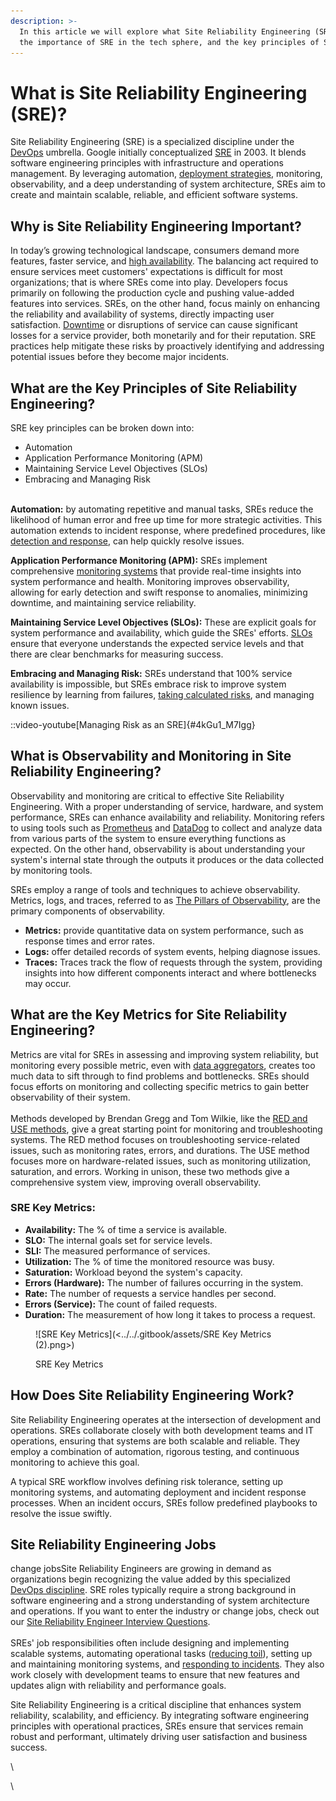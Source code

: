 ```yaml
---
description: >-
  In this article we will explore what Site Reliability Engineering (SRE) is,
  the importance of SRE in the tech sphere, and the key principles of SRE.
---
```


# What is Site Reliability Engineering (SRE)?

Site Reliability Engineering (SRE) is a specialized discipline under the [DevOps](https://pagertree.com/learn/devops/what-is-devops) umbrella. Google initially conceptualized [SRE](https://en.wikipedia.org/wiki/Site\_reliability\_engineering) in 2003. It blends software engineering principles with infrastructure and operations management. By leveraging automation, [deployment strategies](https://pagertree.com/learn/devops/what-is-site-reliability-engineering-sre/what-is-a-canary-deployment), monitoring, observability, and a deep understanding of system architecture, SREs aim to create and maintain scalable, reliable, and efficient software systems.

## Why is Site Reliability Engineering Important?

In today’s growing technological landscape, consumers demand more features, faster service, and [high availability](https://www.cisco.com/c/en/us/solutions/hybrid-work/what-is-high-availability.html). The balancing act required to ensure services meet customers' expectations is difficult for most organizations; that is where SREs come into play. Developers focus primarily on following the production cycle and pushing value-added features into services. SREs, on the other hand, focus mainly on enhancing the reliability and availability of systems, directly impacting user satisfaction. [Downtime](https://pagertree.com/learn/incident-management/how-to-calculate-mttr-and-other-common-incident-recovery-metrics#downtime) or disruptions of service can cause significant losses for a service provider, both monetarily and for their reputation. SRE practices help mitigate these risks by proactively identifying and addressing potential issues before they become major incidents.

## What are the Key Principles of Site Reliability Engineering?

SRE key principles can be broken down into:

* Automation
* Application Performance Monitoring (APM)
* Maintaining Service Level Objectives (SLOs)
* Embracing and Managing Risk

\
**Automation:** by automating repetitive and manual tasks, SREs reduce the likelihood of human error and free up time for more strategic activities. This automation extends to incident response, where predefined procedures, like [detection and response](https://pagertree.com/learn#detect), can help quickly resolve issues.

**Application Performance Monitoring (APM):** SREs implement comprehensive [monitoring systems](https://pagertree.com/blog/system-monitoring-7-best-apm-tools) that provide real-time insights into system performance and health. Monitoring improves observability, allowing for early detection and swift response to anomalies, minimizing downtime, and maintaining service reliability.

**Maintaining Service Level Objectives (SLOs):** These are explicit goals for system performance and availability, which guide the SREs' efforts. [SLOs](https://pagertree.com/learn/incident-management/sla-vs-slo-vs-sli) ensure that everyone understands the expected service levels and that there are clear benchmarks for measuring success.

**Embracing and Managing Risk:** SREs understand that 100% service availability is impossible, but SREs embrace risk to improve system resilience by learning from failures, [taking calculated risks](https://pagertree.com/learn/incident-management/how-to-calculate-mttr-and-other-common-incident-recovery-metrics#error-budget), and managing known issues.

::video-youtube[Managing Risk as an SRE]{#4kGu1_M7Igg}

## What is Observability and Monitoring in Site Reliability Engineering?

Observability and monitoring are critical to effective Site Reliability Engineering. With a proper understanding of service, hardware, and system performance, SREs can enhance availability and reliability. Monitoring refers to using tools such as [Prometheus](https://pagertree.com/learn/prometheus/overview) and [DataDog](https://www.datadoghq.com/) to collect and analyze data from various parts of the system to ensure everything functions as expected. On the other hand, observability is about understanding your system's internal state through the outputs it produces or the data collected by monitoring tools.

SREs employ a range of tools and techniques to achieve observability. Metrics, logs, and traces, referred to as [The Pillars of Observability](https://pagertree.com/learn/devops/what-is-observability#the-pillars-of-observability), are the primary components of observability.

* **Metrics:** provide quantitative data on system performance, such as response times and error rates.
* **Logs:** offer detailed records of system events, helping diagnose issues.
* **Traces:** Traces track the flow of requests through the system, providing insights into how different components interact and where bottlenecks may occur.

## What are the Key Metrics for Site Reliability Engineering?

Metrics are vital for SREs in assessing and improving system reliability, but monitoring every possible metric, even with [data aggregators](https://pagertree.com/learn/incident-management/data-aggregation-and-aggregators), creates too much data to sift through to find problems and bottlenecks. SREs should focus efforts on monitoring and collecting specific metrics to gain better observability of their system.\
\
Methods developed by Brendan Gregg and Tom Wilkie, like the [RED and USE methods](https://pagertree.com/learn/devops/what-is-observability/use-and-red-method), give a great starting point for monitoring and troubleshooting systems. The RED method focuses on troubleshooting service-related issues, such as monitoring rates, errors, and durations. The USE method focuses more on hardware-related issues, such as monitoring utilization, saturation, and errors. Working in unison, these two methods give a comprehensive system view, improving overall observability.

### SRE Key Metrics:

* **Availability:** The % of time a service is available.
* **SLO:** The internal goals set for service levels.
* **SLI:** The measured performance of services.
* **Utilization:** The % of time the monitored resource was busy.
* **Saturation:** Workload beyond the system's capacity.
* **Errors (Hardware):** The number of failures occurring in the system.
* **Rate:** The number of requests a service handles per second.
* **Errors (Service):** The count of failed requests.
* **Duration:** The measurement of how long it takes to process a request.

<figure>![SRE Key Metrics](<../../.gitbook/assets/SRE Key Metrics (2).png>)<figcaption><p>SRE Key Metrics</p></figcaption></figure>

## How Does Site Reliability Engineering Work?

Site Reliability Engineering operates at the intersection of development and operations. SREs collaborate closely with both development teams and IT operations, ensuring that systems are both scalable and reliable. They employ a combination of automation, rigorous testing, and continuous monitoring to achieve this goal.

A typical SRE workflow involves defining risk tolerance, setting up monitoring systems, and automating deployment and incident response processes. When an incident occurs, SREs follow predefined playbooks to resolve the issue swiftly.

## Site Reliability Engineering Jobs

change jobsSite Reliability Engineers are growing in demand as organizations begin recognizing the value added by this specialized [DevOps discipline](https://pagertree.com/learn/devops/what-is-devops/top-25-devops-interview-questions). SRE roles typically require a strong background in software engineering and a strong understanding of system architecture and operations. If you want to enter the industry or change jobs, check out our [Site Reliability Engineer Interview Questions](https://pagertree.com/blog/site-reliability-engineer-sre-interview-questions).\
\
SREs' job responsibilities often include designing and implementing scalable systems, automating operational tasks ([reducing toil](https://sre.google/sre-book/eliminating-toil/)), setting up and maintaining monitoring systems, and [responding to incidents](https://pagertree.com/learn#respond). They also work closely with development teams to ensure that new features and updates align with reliability and performance goals.

Site Reliability Engineering is a critical discipline that enhances system reliability, scalability, and efficiency. By integrating software engineering principles with operational practices, SREs ensure that services remain robust and performant, ultimately driving user satisfaction and business success.

\


\
